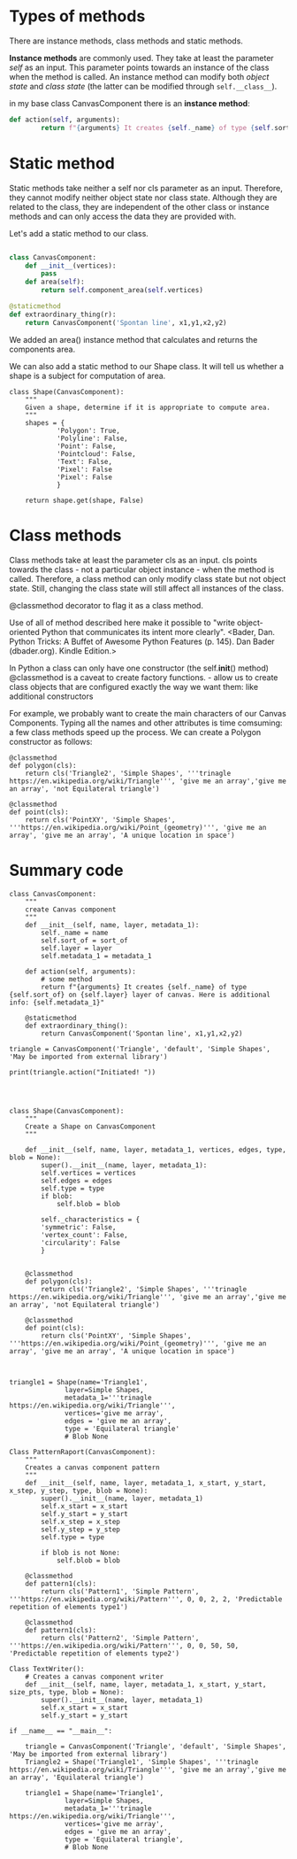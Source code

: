 # Types of methods

There are instance methods, class methods and static methods.

**Instance methods** are commonly used. They take at least the parameter *self* as an input.
This parameter points towards an instance of the class when the method is called. An instance method can modify both *object state* and *class state* (the latter can be modified through ```self.__class__```).

in my base class CanvasComponent there is an **instance method**:

```python 
def action(self, arguments):
        return f"{arguments} It creates {self._name} of type {self.sort_of} on {self.layer} layer of canvas. Here is additional info: {self.metadata_1}"
```

# Static method

Static methods take neither a self nor cls parameter as an input. Therefore, they cannot modify neither object state nor class state. 
Although they are related to the class, they are independent of the other class or instance methods and can only access the data they are provided with.

Let's add a static method to our class.


```python

class CanvasComponent:
    def __init__(vertices):
        pass
    def area(self):
        return self.component_area(self.vertices)

@staticmethod 
def extraordinary_thing(r): 
    return CanvasComponent('Spontan line', x1,y1,x2,y2)

```
We added an area() instance method that calculates and returns the components area.


We can also add a static method to our Shape class. It will tell us whether a shape is a subject for computation of area.

```
class Shape(CanvasComponent):
    """
    Given a shape, determine if it is appropriate to compute area.
    """
    shapes = {
            'Polygon': True,
            'Polyline': False,
            'Point': False,
            'Pointcloud': False,
            'Text': False,
            'Pixel': False
            'Pixel': False
            }

    return shape.get(shape, False)

```
# Class methods


Class methods take at least the parameter cls as an input. cls points towards the class - not a particular object instance - when the method is called. Therefore, a class method can only modify class state but not object state. Still, changing the class state will still affect all instances of the class.

@classmethod decorator to flag it as a class method.

Use of all of method described here make it possible to "write object-oriented Python that communicates its intent more clearly". <Bader, Dan. Python Tricks: A Buffet of Awesome Python Features (p. 145). Dan Bader (dbader.org). Kindle Edition.>

In Python a class can only have one constructor (the self.__init__() method)
@classmethod is a caveat to create factory functions. - allow us to create class objects that are configured exactly the way we want them: like additional constructors


For example, we probably want to create the main characters of our Canvas Components. Typing all the names and other attributes is time comsuming: a few class methods speed up the process. 
We can create a Polygon constructor as follows:

```
@classmethod
def polygon(cls):
    return cls('Triangle2', 'Simple Shapes', '''trinagle https://en.wikipedia.org/wiki/Triangle''', 'give me an array','give me an array', 'not Equilateral triangle')

@classmethod
def point(cls):
    return cls('PointXY', 'Simple Shapes', '''https://en.wikipedia.org/wiki/Point_(geometry)''', 'give me an array', 'give me an array', 'A unique location in space')
```

# Summary code

```
class CanvasComponent:
    """
    create Canvas component 
    """
    def __init__(self, name, layer, metadata_1):
        self._name = name
        self.sort_of = sort_of
        self.layer = layer
        self.metadata_1 = metadata_1
        
    def action(self, arguments):
        # some method
        return f"{arguments} It creates {self._name} of type {self.sort_of} on {self.layer} layer of canvas. Here is additional info: {self.metadata_1}"
    
    @staticmethod 
    def extraordinary_thing(): 
        return CanvasComponent('Spontan line', x1,y1,x2,y2)
    
triangle = CanvasComponent('Triangle', 'default', 'Simple Shapes', 'May be imported from external library')

print(triangle.action("Initiated! "))




class Shape(CanvasComponent):
    """
    Create a Shape on CanvasComponent
    """
    
    def __init__(self, name, layer, metadata_1, vertices, edges, type, blob = None):
        super().__init__(name, layer, metadata_1):
        self.vertices = vertices
        self.edges = edges
        self.type = type
        if blob:
            self.blob = blob
        
        self._characteristics = {
        'symmetric': False,
        'vertex_count': False,
        'circularity': False
        }
        
        
    @classmethod
    def polygon(cls):
        return cls('Triangle2', 'Simple Shapes', '''trinagle https://en.wikipedia.org/wiki/Triangle''', 'give me an array','give me an array', 'not Equilateral triangle')

    @classmethod
    def point(cls):
        return cls('PointXY', 'Simple Shapes', '''https://en.wikipedia.org/wiki/Point_(geometry)''', 'give me an array', 'give me an array', 'A unique location in space')



triangle1 = Shape(name='Triangle1',
              layer=Simple Shapes,
              metadata_1='''trinagle https://en.wikipedia.org/wiki/Triangle''',
              vertices='give me array',
              edges = 'give me an array',
              type = 'Equilateral triangle'
              # Blob None

Class PatternRaport(CanvasComponent):
    """
    Creates a canvas component pattern
    """
    def __init__(self, name, layer, metadata_1, x_start, y_start, x_step, y_step, type, blob = None):
        super().__init__(name, layer, metadata_1)
        self.x_start = x_start
        self.y_start = y_start
        self.x_step = x_step
        self.y_step = y_step
        self.type = type
        
        if blob is not None:
            self.blob = blob
    
    @classmethod
    def pattern1(cls):
        return cls('Pattern1', 'Simple Pattern', '''https://en.wikipedia.org/wiki/Pattern''', 0, 0, 2, 2, 'Predictable repetition of elements type1')
    
    @classmethod
    def pattern1(cls):
        return cls('Pattern2', 'Simple Pattern', '''https://en.wikipedia.org/wiki/Pattern''', 0, 0, 50, 50, 'Predictable repetition of elements type2')
        
Class TextWriter():
    # Creates a canvas component writer
    def __init__(self, name, layer, metadata_1, x_start, y_start, size_pts, type, blob = None):
        super().__init__(name, layer, metadata_1)
        self.x_start = x_start
        self.y_start = y_start

if __name__ == "__main__":

    triangle = CanvasComponent('Triangle', 'default', 'Simple Shapes', 'May be imported from external library')
    Triangle2 = Shape('Triangle1', 'Simple Shapes', '''trinagle https://en.wikipedia.org/wiki/Triangle''', 'give me an array','give me an array', 'Equilateral triangle')
    
    triangle1 = Shape(name='Triangle1',
              layer=Simple Shapes,
              metadata_1='''trinagle https://en.wikipedia.org/wiki/Triangle''',
              vertices='give me array',
              edges = 'give me an array',
              type = 'Equilateral triangle',
              # Blob None
    
```